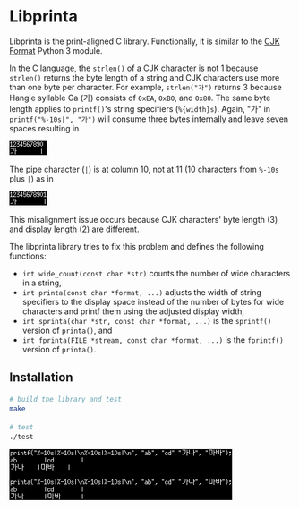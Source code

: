 # Libprinta

Libprinta is the print-aligned C library. Functionally, it is similar to the [CJK Format](https://github.com/HuidaeCho/cjkformat) Python 3 module.

In the C language, the `strlen()` of a CJK character is not 1 because `strlen()` returns the byte length of a string and CJK characters use more than one byte per character. For example, `strlen("가")` returns 3 because Hangle syllable Ga (가) consists of `0xEA`, `0xB0`, and `0x80`. The same byte length applies to `printf()`'s string specifiers (`%{width}s`). Again, "가" in `printf("%-10s|", "가")` will consume three bytes internally and leave seven spaces resulting in

![Ga misaligned](ga-misaligned.png "Ga misaligned")

The pipe character (`|`) is at column 10, not at 11 (10 characters from `%-10s` plus `|`) as in

![Ga aligned](ga-aligned.png "Ga aligned")

This misalignment issue occurs because CJK characters' byte length (3) and display length (2) are different.

The libprinta library tries to fix this problem and defines the following functions:
* `int wide_count(const char *str)` counts the number of wide characters in a string,
* `int printa(const char *format, ...)` adjusts the width of string specifiers to the display space instead of the number of bytes for wide characters and printf them using the adjusted display width,
* `int sprinta(char *str, const char *format, ...)` is the `sprintf()` version of `printa()`, and
* `int fprinta(FILE *stream, const char *format, ...)` is the `fprintf()` version of `printa()`.

## Installation

```bash
# build the library and test
make

# test
./test
```

![Test](test.png "Test")

